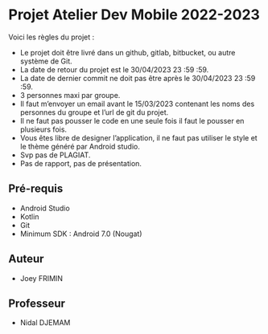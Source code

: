 # Projet Atelier Dev Mobile 2022-2023

Voici les règles du projet :
- Le projet doit être livré dans un github, gitlab, bitbucket, ou autre système de Git.
- La date de retour du projet est le 30/04/2023 23 :59 :59.
- La date de dernier commit ne doit pas être après le 30/04/2023 23 :59 :59.
- 3 personnes maxi par groupe.
- Il faut m’envoyer un email avant le 15/03/2023 contenant les noms des personnes du groupe et l’url de git du projet.
- Il ne faut pas pousser le code en une seule fois il faut le pousser en plusieurs fois.
- Vous êtes libre de designer l’application, il ne faut pas utiliser le style et le thème généré par Android studio.
- Svp pas de PLAGIAT.
- Pas de rapport, pas de présentation.

## Pré-requis

* Android Studio
* Kotlin
* Git
* Minimum SDK : Android 7.0 (Nougat)

## Auteur
- Joey FRIMIN

## Professeur
- Nidal DJEMAM
